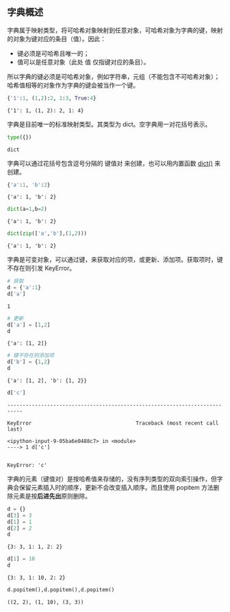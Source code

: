 ## 字典概述

字典属于映射类型，将可哈希对象映射到任意对象，可哈希对象为字典的键，映射的对象为键对应的条目（值）。因此：
- 键必须是可哈希且唯一的；
- 值可以是任意对象（此处 值 仅指键对应的条目）。

所以字典的键必须是可哈希对象，例如字符串，元组（不能包含不可哈希对象）；哈希值相等的对象作为字典的键会被当作一个键。


```python
{'1':1, (1,2):2, 1:3, True:4}
```




    {'1': 1, (1, 2): 2, 1: 4}



字典是目前唯一的标准映射类型。其类型为 dict。空字典用一对花括号表示。


```python
type({})
```




    dict



字典可以通过花括号包含逗号分隔的 键值对 来创建，也可以用内置函数 [dict()](https://xue.cn/hub/reader?bookId=64&path=xue_python_kp/11_built-in_function/14_dict.ipynb) 来创建。


```python
{'a':1, 'b':2}
```




    {'a': 1, 'b': 2}




```python
dict(a=1,b=2)
```




    {'a': 1, 'b': 2}




```python
dict(zip(['a','b'],(1,2)))
```




    {'a': 1, 'b': 2}



字典是可变对象，可以通过键，来获取对应的项，或更新、添加项。获取项时，键不存在则引发 KeyError。


```python
# 获取
d = {'a':1}
d['a']
```




    1




```python
# 更新
d['a'] = [1,2]
d
```




    {'a': [1, 2]}




```python
# 键不存在则添加项
d['b'] = {1,2}
d
```




    {'a': [1, 2], 'b': {1, 2}}




```python
d['c']
```


    ---------------------------------------------------------------------------

    KeyError                                  Traceback (most recent call last)

    <ipython-input-9-05ba6e0488c7> in <module>
    ----> 1 d['c']
    

    KeyError: 'c'


字典的元素（键值对）是按哈希值来存储的，没有序列类型的双向索引操作，但字典会保留元素插入时的顺序，更新不会改变插入顺序。而且使用 popitem 方法删除元素是按**后进先出**原则删除。


```python
d = {}
d[3] = 3
d[1] = 1
d[2] = 2
d
```




    {3: 3, 1: 1, 2: 2}




```python
d[1] = 10
d
```




    {3: 3, 1: 10, 2: 2}




```python
d.popitem(),d.popitem(),d.popitem()
```




    ((2, 2), (1, 10), (3, 3))


